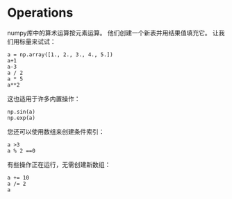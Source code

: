 # Operations
numpy库中的算术运算按元素运算。 他们创建一个新表并用结果值填充它。 让我们用标量来试试：
```
a = np.array([1., 2., 3., 4., 5.])
a+1
a-3
a / 2
a * 5
a**2
```
这也适用于许多内置操作：
```
np.sin(a)
np.exp(a)
```
您还可以使用数组来创建条件索引：
```
a >3
a % 2 ==0
```
有些操作正在运行，无需创建新数组：
```
a += 10
a /= 2
a
```
